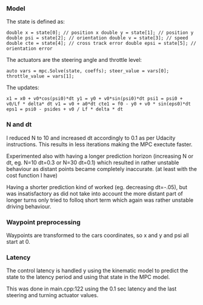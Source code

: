 
### Model

The state is defined as:

`double x = state[0]; // position x
double y = state[1]; // position y
double psi = state[2]; // orientation
double v = state[3]; // speed
double cte = state[4]; // cross track error
double epsi = state[5]; // orientation error`

The actuators are the steering angle and throttle level:

`
auto vars = mpc.Solve(state, coeffs);
steer_value = vars[0];
throttle_value = vars[1];
`

The updates:

`
x1 = x0 + v0*cos(psi0)*dt
y1 = y0 + v0*sin(psi0)*dt
psi1 = psi0 + v0/Lf * delta* dt
v1 = v0 + a0*dt
cte1 = f0 - y0 + v0 * sin(eps0)*dt
eps1 = psi0 - psides + v0 / Lf * delta * dt
`


### N and dt

I reduced N to 10 and increased dt accordingly to 0.1 as per Udacity instructions. This results in less iterations making the MPC exectute faster.

Experimented also with having a longer prediction horizon (increasing N or dt, eg. N=10 dt=0.3 or N=30 dt=0.1) which resulted in rather unstable behaviour as distant points became completely inaccurate. (at least with the cost function I have)

Having a shorter prediction kind of worked (eg. decreasing dt=-.05), but was insatisfactory as did not take into account the more distant part of longer turns only tried to folloq short term which again was rather unstable driving behaviour.

### Waypoint preprocessing

Waypoints are transformed to the cars coordinates, so x and y and psi all start at 0.


### Latency

The control latency is handled y using the kinematic model to predict the state to the latency period and using that state in the MPC model.

This was done in main.cpp:122 using the 0.1 sec latency and the last steering and turning actuator values.